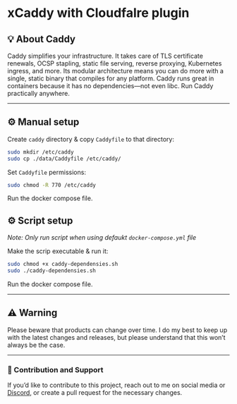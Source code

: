 # xCaddy with Cloudfalre plugin

## 💡 About Caddy

Caddy simplifies your infrastructure. It takes care of TLS certificate renewals, OCSP stapling, static file serving, reverse proxying, Kubernetes ingress, and more.
Its modular architecture means you can do more with a single, static binary that compiles for any platform.
Caddy runs great in containers because it has no dependencies—not even libc. Run Caddy practically anywhere.


---

## ⚙️ Manual setup

Create `caddy` directory & copy `Caddyfile` to that directory:

```bash
sudo mkdir /etc/caddy
sudo cp ./data/Caddyfile /etc/caddy/
```

Set `Caddyfile` permissions:

```bash
sudo chmod -R 770 /etc/caddy
```

Run the docker compose file.


## ⚙️ Script setup

*Note: Only run script when using defaukt `docker-compose.yml` file*

Make the scrip executable & run it:

```bash
sudo chmod +x caddy-dependensies.sh
sudo ./caddy-dependensies.sh
```

Run the docker compose file.


---

## ⚠️ Warning

Please beware that products can change over time. I do my best to keep up with the latest changes and releases, but please understand that this won’t always be the case.


---

### 🤝 Contribution and Support

If you’d like to contribute to this project, reach out to me on social media or [Discord](https://dc.spicydragon.net), or create a pull request for the necessary changes. 